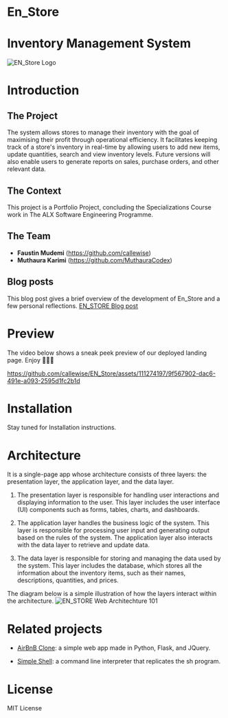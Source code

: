 # En_Store 
# Inventory Management System
![EN_Store Logo](https://github.com/callewise/EN_Store/assets/111274197/f0862189-8ada-40ca-b6d0-857c066fcd45)


# Introduction
## The Project
The system allows stores to manage their inventory with the goal of maximising their profit through operational efficiency. It facilitates keeping track of a store's inventory in real-time by allowing users to add new items, update quantities, search and view inventory levels. Future versions will also enable users to generate reports on sales, purchase orders, and other relevant data.
 
## The Context
This project is a Portfolio Project, concluding the Specializations Course work in The ALX Software Engineering Programme.

## The Team
* **Faustin Mudemi** (https://github.com/callewise)
* **Muthaura Karimi** (https://github.com/MuthauraCodex)

## Blog posts
This blog post gives a brief overview of the development of En_Store and a few personal reflections.
[EN_STORE Blog post](https://medium.com/@Muthaura_K/en-store-inventory-management-system-289ace809b7f)

# Preview
The video below shows a sneak peek preview of our deployed landing page. Enjoy 🙂🙂🙂

https://github.com/callewise/EN_Store/assets/111274197/9f567902-dac6-491e-a093-2595d1fc2b1d

# Installation
Stay tuned for Installation instructions.

# Architecture
It is a single-page app whose architecture consists of three layers: the presentation layer, the application layer, and the data layer. 

1. The presentation layer is responsible for handling user interactions and displaying information to the user. This layer includes the user interface (UI) components such as forms, tables, charts, and dashboards.

2. The application layer handles the business logic of the system. This layer is responsible for processing user input and generating output based on the rules of the system. The application layer also interacts with the data layer to retrieve and update data.

3. The data layer is responsible for storing and managing the data used by the system. This layer includes the database, which stores all the information about the inventory items, such as their names, descriptions, quantities, and prices.

The diagram below is a simple illustration of how the layers interact within the architecture.
![EN_STORE Web Architechture 101](https://github.com/callewise/EN_Store/assets/111274197/f4e6b43a-6396-4a42-85a4-142d6a5f6a0f)

# Related projects
* [AirBnB Clone](https://github.com/MuthauraCodex/AirBnB_clone_v4): a simple web app made in Python, Flask, and JQuery.

* [Simple Shell](https://github.com/callewise/simple_shell): a command line interpreter that replicates the sh program.

# License
MIT License
